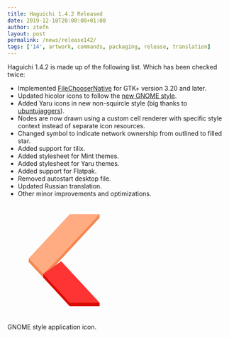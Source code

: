 ```yaml
---
title: Haguichi 1.4.2 Released
date: 2019-12-18T20:00:00+01:00
author: ztefn
layout: post
permalink: /news/release142/
tags: ['14', artwork, commands, packaging, release, translation]
---
```

Haguichi 1.4.2 is made up of the following list. Which has been checked twice:

  * Implemented <a href="https://developer.gnome.org/gtk3/stable/gtk3-GtkFileChooserNative.html" target="_blank">FileChooserNative</a> for GTK+ version 3.20 and later.
  * Updated hicolor icons to follow the <a href="https://developer.gnome.org/hig/stable/icons-and-artwork.html#icon-styles" target="_blank">new GNOME style</a>.
  * Added Yaru icons in new non-squircle style (big thanks to <a href="https://github.com/ubuntujaggers" target="_blank">ubuntujaggers</a>).
  * Nodes are now drawn using a custom cell renderer with specific style context instead of separate icon resources.
  * Changed symbol to indicate network ownership from outlined to filled star.
  * Added support for tilix.
  * Added stylesheet for Mint themes.
  * Added stylesheet for Yaru themes.
  * Added support for Flatpak.
  * Removed autostart desktop file.
  * Updated Russian translation.
  * Other minor improvements and optimizations.

<div class="caption center-text">
  <img src="data:image/svg+xml;base64,PHN2ZyBpZD0iU1ZHUm9vdCIgdmVyc2lvbj0iMS4xIiB2aWV3Qm94PSIwIDAgMTI4IDEyOCIgeG1s
bnM9Imh0dHA6Ly93d3cudzMub3JnLzIwMDAvc3ZnIj4KIDxnIHRyYW5zZm9ybT0idHJhbnNsYXRl
KDAsLTE3MikiIGVuYWJsZS1iYWNrZ3JvdW5kPSJuZXciPgogIDxwYXRoIGQ9Im0yNCAyMzQgODAt
NTB2NC4wMDAxbC00Ni4zMDMgNTAtMTcuMzYgMTcuNTQ3LTE2LjMzNy0xNy41NDd6IiBjb2xvcj0i
IzAwMDAwMCIgZW5hYmxlLWJhY2tncm91bmQ9Im5ldyIgZmlsbD0iI2Y2ODU1MCIvPgogIDxwYXRo
IGQ9Im03MC4zMDMgMTg0aDMzLjY5N2wtNDYuMzAzIDUwLTE3LjM2IDE3LjU0Ny0xNi4zMzctMTcu
NTQ3eiIgY29sb3I9IiMwMDAwMDAiIGVuYWJsZS1iYWNrZ3JvdW5kPSJuZXciIGZpbGw9IiNmZmFj
ODIiLz4KICA8cGF0aCBkPSJtNzAuMzAzIDI4OGgzMy42OTd2LTQuMDAwMWwtNjMuNjYzLTMyLjQ1
My0wLjA1ODMzIDMuOTR6IiBjb2xvcj0iIzAwMDAwMCIgZW5hYmxlLWJhY2tncm91bmQ9Im5ldyIg
ZmlsbD0iI2Q5MGMwMSIvPgogIDxwYXRoIGQ9Im03MC4zMDMgMjg0aDMzLjY5N2wtNDMuMzYxLTQ2
LjgzNS0yMC4zNjEgMTQuMzIyeiIgY29sb3I9IiMwMDAwMDAiIGVuYWJsZS1iYWNrZ3JvdW5kPSJu
ZXciIGZpbGw9IiNmZTMzMzMiLz4KIDwvZz4KPC9zdmc+Cg==" alt="Haguichi Icon" width="256" height="256" />
  <p class="caption-text">GNOME style application icon.</p>
</div>
